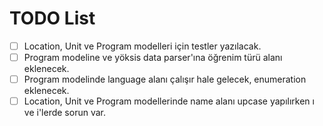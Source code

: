 # TODO List

- [ ] Location, Unit ve Program modelleri için testler yazılacak.
- [ ] Program modeline ve yöksis data parser'ına öğrenim türü alanı eklenecek.
- [ ] Program modelinde language alanı çalışır hale gelecek, enumeration eklenecek.
- [ ] Location, Unit ve Program modellerinde name alanı upcase yapılırken ı ve i'lerde sorun var.
